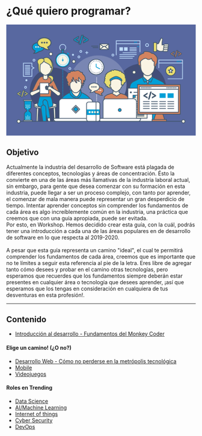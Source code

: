 # ¿Qué quiero programar?

![Roadmap Front](/Talleres/que-quiero-programar/IMG_1463.png)

## Objetivo
Actualmente la industria del desarrollo de Software está plagada de diferentes conceptos, tecnologías y áreas de concentración. 
Ésto la convierte en una de las áreas más llamativas de la industria laboral actual, sin embargo, para gente que desea comenzar con su 
formación en esta industria, puede llegar a ser un proceso complejo, con tanto por aprender, el comenzar de mala manera puede 
representar un gran desperdicio de tiempo. Intentar aprender conceptos sin comprender los fundamentos de cada área es algo 
increíblemente común en la industria, una práctica que creemos que con una guía apropiada, puede ser evitada. 
<br>
Por esto, en Workshop. Hemos decidido crear esta guía, con la cuál, podrás tener una introducción a cada una de las áreas populares en 
de desarrollo de software en lo que respecta al 2019-2020. 
<br><br>
A pesar que esta guía representa un camino "ideal", el cual te permitirá comprender los fundamentos de cada área, creemos que es 
importante que no te límites a seguir esta referencia al pie de la letra. Eres libre de agregar tanto cómo desees y probar en el camino 
otras tecnologías, pero esperamos que recuerdes que los fundamentos siempre deberán estar presentes en cualquier área o tecnología que 
desees aprender, ¡así que esperamos que los tengas en consideración en cualquiera de tus desventuras en esta profesión!. 

***

## Contenido
* [Introducción al desarrollo - Fundamentos del Monkey Coder](/Talleres/que-quiero-programar/monkey-coder)
#### Elige un camino! (¿O no?)
* [Desarrollo Web - Cómo no perderse en la metrópolis tecnológica](/Talleres/que-quiero-programar/page3.md)
* [Mobile](/Talleres/que-quiero-programar/page4.md)
* [Videojuegos](/Talleres/que-quiero-programar/page5.md)
#### Roles en Trending
* [Data Science]()
* [AI/Machine Learning]()
* [Internet of things]()
* [Cyber Security]()
* [DevOps]()
